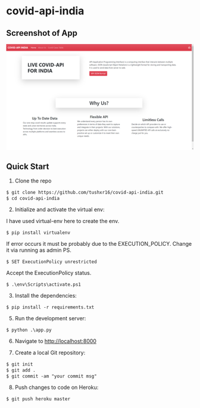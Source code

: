 # covid-api-india

## Screenshot of App

![APP](https://github.com/tushxr16/covid-api-india/blob/master/app-view.png)

## Quick Start

1. Clone the repo
  ```
  $ git clone https://github.com/tushxr16/covid-api-india.git
  $ cd covid-api-india
  ```

2. Initialize and activate the virtual env:
  
  I have used virtual-env here to create the env.
  ```
  $ pip install virtualenv
  ```
  If error occurs it must be probably due to the EXECUTION_POLICY. Change it via running as admin PS. 
  ```
  $ SET ExecutionPolicy unrestricted
  ```
  Accept the ExecutionPolicy status.
  ```
  $ .\env\Scripts\activate.ps1
  ```

3. Install the dependencies:
  ```
  $ pip install -r requirements.txt
  ```

5. Run the development server:
  ```
  $ python .\app.py
  ```

6. Navigate to [http://localhost:8000](http://localhost:800)

7. Create a local Git repository:

  ```
  $ git init
  $ git add .
  $ git commit -am "your commit msg"
  ```

8. Push changes to code on Heroku:

  ```
  $ git push heroku master
  ```
